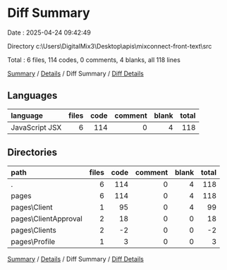 # Diff Summary

Date : 2025-04-24 09:42:49

Directory c:\\Users\\DigitalMix3\\Desktop\\apis\\mixconnect-front-text\\src

Total : 6 files,  114 codes, 0 comments, 4 blanks, all 118 lines

[Summary](results.md) / [Details](details.md) / Diff Summary / [Diff Details](diff-details.md)

## Languages
| language | files | code | comment | blank | total |
| :--- | ---: | ---: | ---: | ---: | ---: |
| JavaScript JSX | 6 | 114 | 0 | 4 | 118 |

## Directories
| path | files | code | comment | blank | total |
| :--- | ---: | ---: | ---: | ---: | ---: |
| . | 6 | 114 | 0 | 4 | 118 |
| pages | 6 | 114 | 0 | 4 | 118 |
| pages\\Client | 1 | 95 | 0 | 4 | 99 |
| pages\\ClientApproval | 2 | 18 | 0 | 0 | 18 |
| pages\\Clients | 2 | -2 | 0 | 0 | -2 |
| pages\\Profile | 1 | 3 | 0 | 0 | 3 |

[Summary](results.md) / [Details](details.md) / Diff Summary / [Diff Details](diff-details.md)